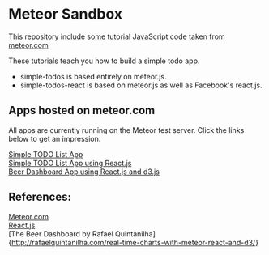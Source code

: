 # Meteor Sandbox

This repository include some tutorial JavaScript code taken from [meteor.com](https://www.meteor.com/tutorials/blaze/creating-an-app)

These tutorials teach you how to build a simple todo app.

<ul>
<li>simple-todos is based entirely on meteor.js.</li>
<li>simple-todos-react is based on meteor.js as well as Facebook's react.js.</li>
</ul>

## Apps hosted on meteor.com

All apps are currently running on the Meteor test server. Click the links below to get an impression.

[Simple TODO List App](http://simpletodo_jhooge.meteor.com)  
[Simple TODO List App using React.js](http://simpletodos_react_jhooge.meteor.com)  
[Beer Dashboard App using React.js and d3.js](http://beer-dashboard.meteor.com)

## References:
[Meteor.com](https://www.meteor.com)  
[React.js](https://facebook.github.io/react/index.html)  
[The Beer Dashboard by Rafael Quintanilha]{http://rafaelquintanilha.com/real-time-charts-with-meteor-react-and-d3/}

